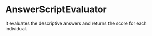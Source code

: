 # AnswerScriptEvaluator
It evaluates the descriptive answers and returns the score for each individual.
